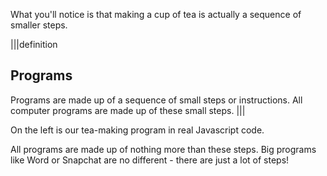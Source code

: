 What you'll notice is that making a cup of tea is actually a sequence of smaller steps.

|||definition
## Programs
Programs are made up of a sequence of small steps or instructions. All computer programs are made up of these small steps.
|||

On the left is our tea-making program in real Javascript code. 

All programs are made up of nothing more than these steps. Big programs like Word or Snapchat are no different - there are just a lot of steps!

